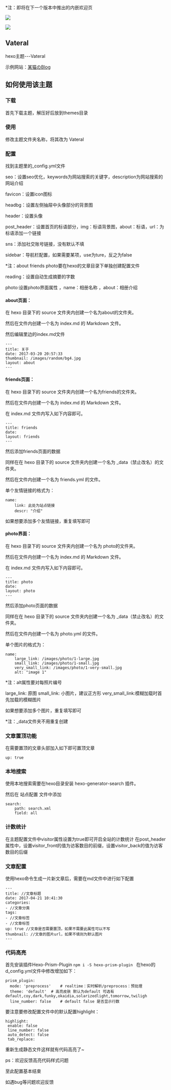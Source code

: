*注：即将在下一个版本中推出的内嵌欢迎页

![](https://www.moumaobuchiyu.com/images/welcomePage.png)

![](https://www.moumaobuchiyu.com/images/jietu.png)

## Vateral

hexo主题---Vateral

示例网站：[某猫のBlog](https://www.moumaobuchiyu.com)

## 如何使用该主题

### 下载

首先下载主题，解压好后放到themes目录

### 使用

修改主题文件夹名称，将其改为 Vateral

### 配置

找到主题里的_config.yml文件

seo：设置seo优化，keywords为网站搜索的关键字，description为网站搜索的网站介绍

favicon：设置icon图标

headbg：设置左侧抽屉中头像部分的背景图

header：设置头像

post_header：设置首页的标语部分，img：标语背景图，about：标语，url：为标语添加一个链接

sns：添加社交账号链接，没有默认不填

sidebar：导航栏配置，如果需要某项，use为ture，反之为false

*注：about friends photo要在hexo的文章目录下单独创建配置文件 

reading：设置自动生成摘要的字数

photo:设置photo界面属性 ，name：相册名称 ，about：相册介绍



#### about页面：

在 hexo 目录下的 source 文件夹内创建一个名为about的文件夹。

然后在文件内创建一个名为 index.md 的 Markdown 文件。

然后编辑里边的index.md文件

```
---
title: 关于
date: 2017-03-20 20:57:33
thumbnail: /images/random/bg4.jpg
layout: about
---
```

#### friends页面：

在 hexo 目录下的 source 文件夹内创建一个名为friends的文件夹。

然后在文件内创建一个名为 index.md 的 Markdown 文件。

在 index.md 文件内写入如下内容即可。
```
---
title: friends
date:
layout: friends
---
```
然后添加friends页面的数据

同样在在 hexo 目录下的 source 文件夹内创建一个名为 _data（禁止改名）的文件夹。

然后在文件内创建一个名为 friends.yml 的文件。

单个友情链接的格式为：
```
name:
    link: 此处为站点链接
    descr: "介绍"
```

如果想要添加多个友情链接，重复填写即可

#### photo界面：

在 hexo 目录下的 source 文件夹内创建一个名为 photo的文件夹。

然后在文件内创建一个名为 index.md 的 Markdown 文件。

在 index.md 文件内写入如下内容即可。
```
---
title: photo
date:
layout: photo
---
```
然后添加photo页面的数据    

同样在在 hexo 目录下的 source 文件夹内创建一个名为 _data（禁止改名）的文件夹。

然后在文件内创建一个名为 photo.yml 的文件。

单个图片的格式为：

```
name:
    large_link: /images/photo/1-large.jpg
    small_link: /images/photo/1-small.jpg
    very_small_link: /images/photo/1-very-small.jpg
    alt: "image 1"
```

*注：alt属性要对每照片编号

large_link: 原图
small_link: 小图片，建议正方形
very_small_link:模糊加载时首先加载的模糊图片

如果想要添加多个图片，重复填写即可

*注：_data文件夹不用重复创建

### 文章置顶功能

在需要置顶的文章头部加入如下即可置顶文章
```
up: true
```

### 本地搜索

使用本地搜索需要在hexo目录安装 hexo-generator-search 插件。

然后在 站点配置 文件中添加
```
search:
	path: search.xml
	field: all
```

### 计数统计

在主题配置文件中visitor属性设置为true即可开启全站的计数统计
在post_header属性中，设置visitor_front的值为访客数目的前缀，设置visitor_back的值为访客数目的后缀

### 文章配置

使用hexo命令生成一片新文章后，需要在md文件中进行如下配置
```
---
title: //文章标题
date: 2017-04-21 10:41:30
categories:
- //文章分类
tags: 
- //文章标签
- //文章标签
up: true //文章是否需要置顶，如果不需要此属性可以不写
thumbnail: //文章的图片url，如果不填则为默认图片
---
```
### 代码高亮
首先安装插件Hexo-Prism-Plugin
```npm i -S hexo-prism-plugin ```
在hexo的d_config.yml文件中修改增加如下：
```
prism_plugin:
  mode: 'preprocess'    # realtime：实时解析/preprocess：预处理
  theme: 'default'	# 高亮皮肤 默认为default 可选有default,coy,dark,funky,okaidia,solarizedlight,tomorrow,twiligh
  line_number: false    # default false 是否显示行数
 ```
 要注意要修改配置文件中的默认配置highlight：
 ``` 
 highlight:
  enable: false
  line_number: false
  auto_detect: false
  tab_replace:
```
重新生成静态文件这样就有代码高亮了~

ps：欢迎反馈高亮代码样式问题

至此配置基本结束

如遇bug等问题欢迎反馈
